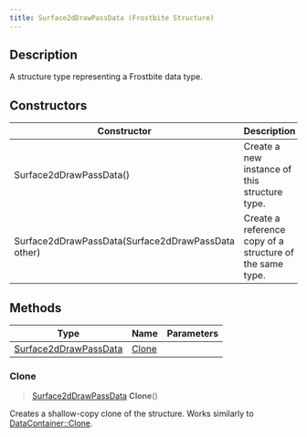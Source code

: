 ```yaml
---
title: Surface2dDrawPassData (Frostbite Structure)
---
```

## Description

A structure type representing a Frostbite data type.

## Constructors

| Constructor                                        | Description                                              |
| -------------------------------------------------- | -------------------------------------------------------- |
| Surface2dDrawPassData()                            | Create a new instance of this structure type.            |
| Surface2dDrawPassData(Surface2dDrawPassData other) | Create a reference copy of a structure of the same type. |

## Methods

| Type                                           | Name            | Parameters |
| ---------------------------------------------- | --------------- | ---------- |
| [Surface2dDrawPassData](Surface2dDrawPassData) | [Clone](#clone) |            |

### Clone

> [Surface2dDrawPassData](Surface2dDrawPassData) **Clone**()

Creates a shallow-copy clone of the structure. Works similarly to [DataContainer::Clone](/vext/ref/cls/shr/datacontainer#clone).
